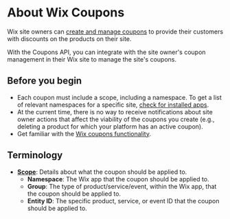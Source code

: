 # About Wix Coupons  
Wix site owners can [create and manage coupons](https://support.wix.com/en/wix-stores/managing-coupons) to provide their customers with discounts on the products on their site.  

With the Coupons API, you can integrate with the site owner's coupon management in their Wix site to manage the site's coupons.  

## Before you begin
- Each coupon must include a scope, including a namespace. To get a list of relevant namespaces for a specific site, [check for installed apps](https://dev.wix.com/api/rest/coupons/coupons/introduction#coupons_coupons_introduction_checking-for-installed-apps).
- At the current time, there is no way to receive notifications about  site owner actions that affect the viability of the coupons you create (e.g., deleting a product for which your platform has an active coupon).  
- Get familiar with the [Wix coupons functionality](https://dev.wix.com/api/rest/coupons/coupons/functionality).


## Terminology

- **[Scope](https://dev.wix.com/api/rest/coupons/coupons/valid-scope-values)**: Details about what the coupon should be applied to.
   - **Namespace**: The Wix app that the coupon should be applied to.
   - **Group**: The type of product/service/event, within the Wix app, that the coupon should be applied to.
   - **Entity ID**: The specific product, service, or event ID that the coupon should be applied to.
